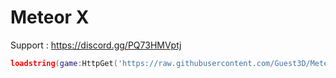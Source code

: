 # Meteor X

Support : https://discord.gg/PQ73HMVptj

```lua
loadstring(game:HttpGet('https://raw.githubusercontent.com/Guest3D/Meteor/main/Loader'))()
```
